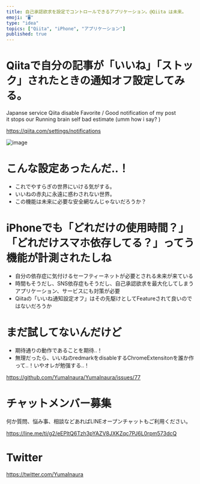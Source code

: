 ```yaml
---
title: 自己承認欲求を設定でコントロールできるアプリケーション。@Qiita は未来。
emoji: "🖥"
type: "idea"
topics: ["Qiita", "iPhone", "アプリケーション"]
published: true
---
```


# Qiitaで自分の記事が「いいね」「ストック」されたときの通知オフ設定してみる。

Japanse service Qiita
disable Favorite / Good notification of my post  
it stops our Running brain self bad estimate (umm how i say? )

https://qiita.com/settings/notifications

![image](https://user-images.githubusercontent.com/13635059/50553633-0066d600-0cee-11e9-9e4d-081aa7534cbf.png)

# こんな設定あったんだ‥！

- これでやすらぎの世界にいける気がする。
- いいねの赤丸に永遠に惑わされない世界。
- この機能は未来に必要な安全網なんじゃないだろうか？

# iPhoneでも「どれだけの使用時間？」「どれだけスマホ依存してる？」ってう機能が計測されたしね

- 自分の依存症に気付けるセーフティーネットが必要とされる未来が来ている
- 時間もそうだし、SNS依存症もそうだし、自己承認欲求を最大化してしまうアプリケーション、サービスにも対策が必要
- Qiitaの「いいね通知設定オフ」はその先駆けとしてFeatureされて良いのではないだろうか

# まだ試してないんだけど

- 期待通りの動作であることを期待‥！
- 無理だったら、いいねのredmarkをdisableするChromeExtensitonを誰か作って‥！いやオレが勉强する‥！



https://github.com/YumaInaura/YumaInaura/issues/77








<!-- Update From Qiita API -->

# チャットメンバー募集


何か質問、悩み事、相談などあればLINEオープンチャットもご利用ください。

https://line.me/ti/g2/eEPltQ6Tzh3pYAZV8JXKZqc7PJ6L0rpm573dcQ





# Twitter


https://twitter.com/YumaInaura


<!-- Update From Qiita API -->


